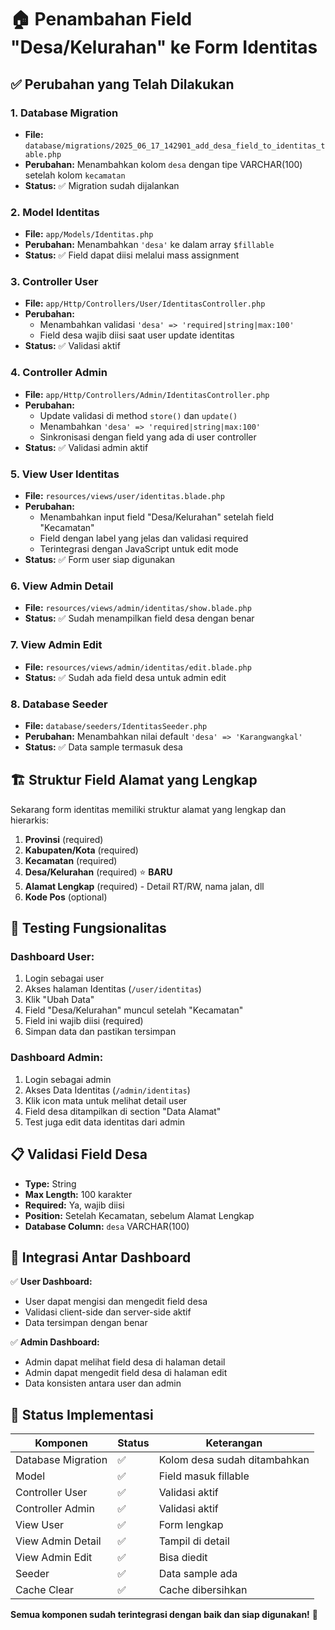 # 🏠 Penambahan Field "Desa/Kelurahan" ke Form Identitas

## ✅ Perubahan yang Telah Dilakukan

### 1. **Database Migration**
- **File:** `database/migrations/2025_06_17_142901_add_desa_field_to_identitas_table.php`
- **Perubahan:** Menambahkan kolom `desa` dengan tipe VARCHAR(100) setelah kolom `kecamatan`
- **Status:** ✅ Migration sudah dijalankan

### 2. **Model Identitas**
- **File:** `app/Models/Identitas.php`
- **Perubahan:** Menambahkan `'desa'` ke dalam array `$fillable`
- **Status:** ✅ Field dapat diisi melalui mass assignment

### 3. **Controller User**
- **File:** `app/Http/Controllers/User/IdentitasController.php`
- **Perubahan:** 
  - Menambahkan validasi `'desa' => 'required|string|max:100'`
  - Field desa wajib diisi saat user update identitas
- **Status:** ✅ Validasi aktif

### 4. **Controller Admin**
- **File:** `app/Http/Controllers/Admin/IdentitasController.php`
- **Perubahan:**
  - Update validasi di method `store()` dan `update()`
  - Menambahkan `'desa' => 'required|string|max:100'`
  - Sinkronisasi dengan field yang ada di user controller
- **Status:** ✅ Validasi admin aktif

### 5. **View User Identitas**
- **File:** `resources/views/user/identitas.blade.php`
- **Perubahan:**
  - Menambahkan input field "Desa/Kelurahan" setelah field "Kecamatan"
  - Field dengan label yang jelas dan validasi required
  - Terintegrasi dengan JavaScript untuk edit mode
- **Status:** ✅ Form user siap digunakan

### 6. **View Admin Detail**
- **File:** `resources/views/admin/identitas/show.blade.php`
- **Status:** ✅ Sudah menampilkan field desa dengan benar

### 7. **View Admin Edit**
- **File:** `resources/views/admin/identitas/edit.blade.php`
- **Status:** ✅ Sudah ada field desa untuk admin edit

### 8. **Database Seeder**
- **File:** `database/seeders/IdentitasSeeder.php`
- **Perubahan:** Menambahkan nilai default `'desa' => 'Karangwangkal'`
- **Status:** ✅ Data sample termasuk desa

## 🏗️ **Struktur Field Alamat yang Lengkap**

Sekarang form identitas memiliki struktur alamat yang lengkap dan hierarkis:

1. **Provinsi** (required)
2. **Kabupaten/Kota** (required)
3. **Kecamatan** (required) 
4. **Desa/Kelurahan** (required) ⭐ **BARU**
5. **Alamat Lengkap** (required) - Detail RT/RW, nama jalan, dll
6. **Kode Pos** (optional)

## 🧪 **Testing Fungsionalitas**

### **Dashboard User:**
1. Login sebagai user
2. Akses halaman Identitas (`/user/identitas`)
3. Klik "Ubah Data"
4. Field "Desa/Kelurahan" muncul setelah "Kecamatan"
5. Field ini wajib diisi (required)
6. Simpan data dan pastikan tersimpan

### **Dashboard Admin:**
1. Login sebagai admin
2. Akses Data Identitas (`/admin/identitas`)
3. Klik icon mata untuk melihat detail user
4. Field desa ditampilkan di section "Data Alamat"
5. Test juga edit data identitas dari admin

## 📋 **Validasi Field Desa**

- **Type:** String
- **Max Length:** 100 karakter
- **Required:** Ya, wajib diisi
- **Position:** Setelah Kecamatan, sebelum Alamat Lengkap
- **Database Column:** `desa` VARCHAR(100)

## 🔄 **Integrasi Antar Dashboard**

✅ **User Dashboard:**
- User dapat mengisi dan mengedit field desa
- Validasi client-side dan server-side aktif
- Data tersimpan dengan benar

✅ **Admin Dashboard:**
- Admin dapat melihat field desa di halaman detail
- Admin dapat mengedit field desa di halaman edit
- Data konsisten antara user dan admin

## 🎯 **Status Implementasi**

| Komponen | Status | Keterangan |
|----------|--------|------------|
| Database Migration | ✅ | Kolom desa sudah ditambahkan |
| Model | ✅ | Field masuk fillable |
| Controller User | ✅ | Validasi aktif |
| Controller Admin | ✅ | Validasi aktif |
| View User | ✅ | Form lengkap |
| View Admin Detail | ✅ | Tampil di detail |
| View Admin Edit | ✅ | Bisa diedit |
| Seeder | ✅ | Data sample ada |
| Cache Clear | ✅ | Cache dibersihkan |

**Semua komponen sudah terintegrasi dengan baik dan siap digunakan!** 🚀
